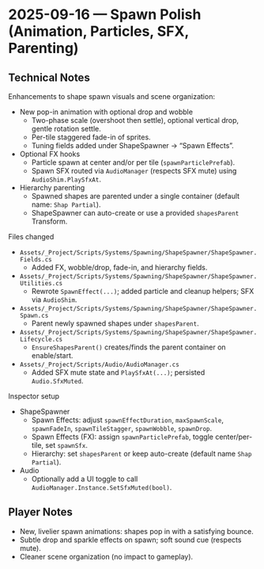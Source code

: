 # 2025-09-16 — Spawn Polish (Animation, Particles, SFX, Parenting)

## Technical Notes

Enhancements to shape spawn visuals and scene organization:

- New pop-in animation with optional drop and wobble
  - Two-phase scale (overshoot then settle), optional vertical drop, gentle rotation settle.
  - Per-tile staggered fade-in of sprites.
  - Tuning fields added under ShapeSpawner → “Spawn Effects”.
- Optional FX hooks
  - Particle spawn at center and/or per tile (`spawnParticlePrefab`).
  - Spawn SFX routed via `AudioManager` (respects SFX mute) using `AudioShim.PlaySfxAt`.
- Hierarchy parenting
  - Spawned shapes are parented under a single container (default name: `Shap Partial`).
  - ShapeSpawner can auto-create or use a provided `shapesParent` Transform.

Files changed

- `Assets/_Project/Scripts/Systems/Spawning/ShapeSpawner/ShapeSpawner.Fields.cs`
  - Added FX, wobble/drop, fade-in, and hierarchy fields.
- `Assets/_Project/Scripts/Systems/Spawning/ShapeSpawner/ShapeSpawner.Utilities.cs`
  - Rewrote `SpawnEffect(...)`; added particle and cleanup helpers; SFX via `AudioShim`.
- `Assets/_Project/Scripts/Systems/Spawning/ShapeSpawner/ShapeSpawner.Spawn.cs`
  - Parent newly spawned shapes under `shapesParent`.
- `Assets/_Project/Scripts/Systems/Spawning/ShapeSpawner/ShapeSpawner.Lifecycle.cs`
  - `EnsureShapesParent()` creates/finds the parent container on enable/start.
- `Assets/_Project/Scripts/Audio/AudioManager.cs`
  - Added SFX mute state and `PlaySfxAt(...)`; persisted `Audio.SfxMuted`.

Inspector setup

- ShapeSpawner
  - Spawn Effects: adjust `spawnEffectDuration`, `maxSpawnScale`, `spawnFadeIn`, `spawnTileStagger`, `spawnWobble`, `spawnDrop`.
  - Spawn Effects (FX): assign `spawnParticlePrefab`, toggle center/per-tile, set `spawnSfx`.
  - Hierarchy: set `shapesParent` or keep auto-create (default name `Shap Partial`).
- Audio
  - Optionally add a UI toggle to call `AudioManager.Instance.SetSfxMuted(bool)`.

## Player Notes

- New, livelier spawn animations: shapes pop in with a satisfying bounce.
- Subtle drop and sparkle effects on spawn; soft sound cue (respects mute).
- Cleaner scene organization (no impact to gameplay).

